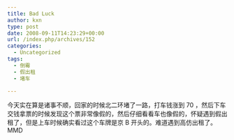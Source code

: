 ```yaml
---
title: Bad Luck
author: kxn
type: post
date: 2008-09-11T14:23:29+00:00
url: /index.php/archives/152
categories:
  - Uncategorized
tags:
  - 倒霉
  - 假出租
  - 堵车

---
```

今天实在算是诸事不顺，回家的时候北二环堵了一路，打车钱涨到 70 ，然后下车交钱拿票的时候发现这个票非常像假的，然后仔细看看车也像假的，怀疑遇到假出租了，但是上车时候确实看过这个车牌是京 B 开头的。难道遇到高仿出租了。MMD